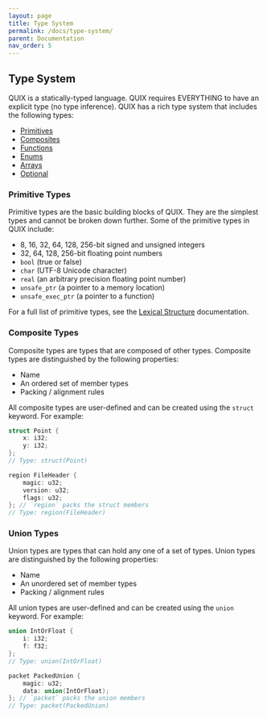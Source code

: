 ```yaml
---
layout: page
title: Type System
permalink: /docs/type-system/
parent: Documentation
nav_order: 5
---
```


Type System
---

QUIX is a statically-typed language. QUIX requires EVERYTHING to have an explicit type (no type inference). QUIX has a rich type system that includes the following types:

- [Primitives](#primitive-types)
- [Composites](#composite-types)
- [Functions](#function-types)
- [Enums](#enum-types)
- [Arrays](#array-types)
- [Optional](#optional-types)

### Primitive Types
Primitive types are the basic building blocks of QUIX. They are the simplest types and cannot be broken down further. Some of the primitive types in QUIX include:
- 8, 16, 32, 64, 128, 256-bit signed and unsigned integers
- 32, 64, 128, 256-bit floating point numbers
- `bool` (true or false)
- `char` (UTF-8 Unicode character)
- `real` (an arbitrary precision floating point number)
- `unsafe_ptr` (a pointer to a memory location)
- `unsafe_exec_ptr` (a pointer to a function)

For a full list of primitive types, see the [Lexical Structure](/docs/lexical-structure/#primitive-types) documentation.

### Composite Types
Composite types are types that are composed of other types. Composite types are distinguished by the following properties:
- Name
- An ordered set of member types
- Packing / alignment rules

All composite types are user-defined and can be created using the `struct` keyword. For example:
```c
struct Point {
    x: i32;
    y: i32;
};
// Type: struct(Point)

region FileHeader {
    magic: u32;
    version: u32;
    flags: u32;
}; // `region` packs the struct members
// Type: region(FileHeader)
```

### Union Types
Union types are types that can hold any one of a set of types. Union types are distinguished by the following properties:
- Name
- An unordered set of member types
- Packing / alignment rules

All union types are user-defined and can be created using the `union` keyword. For example:
```c
union IntOrFloat {
    i: i32;
    f: f32;
};
// Type: union(IntOrFloat)

packet PackedUnion {
    magic: u32;
    data: union(IntOrFloat);
}; // `packet` packs the union members
// Type: packet(PackedUnion)
```
